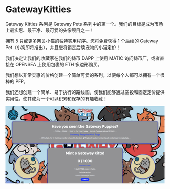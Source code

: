 # GatewayKitties

Gateway Kitties 系列是 Gateway Pets 系列中的第一个。我们的目标是成为市场上最实惠、最干净、最可爱的头像项目之一！

拥有 5 只或更多网关小猫的独特实用程序。您将免费获得 1 个后续的 Gateway Pet（小狗即将推出），并且您将锁定后续宠物的小猫定价！

我们决定让我们的收藏家在我们的铸币 DAPP 上使用 MATIC 访问铸币厂，或者直接在 OPENSEA 上使用包裹的 ETH 多边形购买。

我们想以非常实惠的价格创建一个简单可爱的系列，以便每个人都可以拥有一个很棒的 PFP。

我们还想创建一个简单、易于执行的路线图，使我们能够通过空投和固定定价提供实用性，使其成为一个可以积累和保存的有趣收藏！

![nft](3ee0b8d7-4c9a-4bb4-9ac1-09dd9d33625e_.png)
